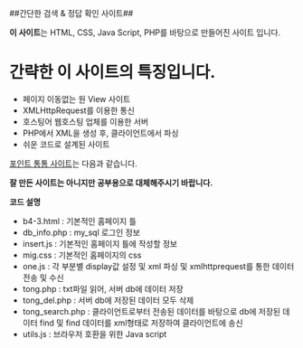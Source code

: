 ##간단한 검색 & 정답 확인 사이트##

**이 사이트**는 HTML, CSS, Java Script, PHP를 바탕으로 만들어진 사이트 입니다.

# 간략한 이 사이트의 특징입니다. #

- 페이지 이동없는 원 View 사이트
- XMLHttpRequest를 이용한 통신
- 호스팅어 웹호스팅 업체를 이용한 서버
- PHP에서 XML을 생성 후, 클라이언트에서 파싱
- 쉬운 코드로 설계된 사이트

[포인트 통통 사이트](http://potong.o-r.kr)는 다음과 같습니다.

**잘 만든 사이트는 아니지만 공부용으로 대체해주시기 바랍니다.**

**코드 설명**

 - b4-3.html : 기본적인 홈페이지 틀
 - db_info.php : my_sql 로그인 정보
 - insert.js : 기본적인 홈페이지 틀에 작성할 정보
 - mig.css : 기본적인 홈페이지의 css
 - one.js : 각 부분별 display값 설정 및 xml 파싱 및 xmlhttprequest를 통한 데이터 전송 및 수신
 - tong.php : txt파일 읽어, 서버 db에 데이터 저장
 - tong_del.php : 서버 db에 저장된 데이터 모두 삭제
 - tong_search.php : 클라이언트로부터 전송된 데이터를 바탕으로 db에 저장된 데이터 find 및 find 데이터를 xml형태로 저장하여 클라이언트에 송신
 - utils.js : 브라우저 호환을 위한 Java script


